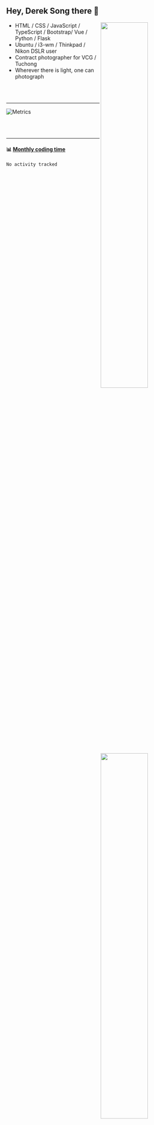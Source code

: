 ## Hey, Derek Song there 👋

[<img align="right" width="50%" src="https://github-readme-stats-sandy-dereks-tau.vercel.app/api?username=derek-s">](https://github.com/derek-s/github-readme-stats)

- HTML / CSS / JavaScript / TypeScript / Bootstrap/  Vue / Python / Flask
- Ubuntu / i3-wm / Thinkpad / Nikon DSLR user
- Contract photographer for VCG / Tuchong
- Wherever there is light, one can photograph

<br><br>

---

[<img align="right" width="50%" src="https://media.giphy.com/media/1C8bHHJturSx2/giphy.gif">](https://media.giphy.com/media/1C8bHHJturSx2/giphy.gif)
![Metrics](/github-metrics.svg)

<br><br>

---

#### :bar_chart: [Monthly coding time](https://github.com/athul/waka-readme)
<!--START_SECTION:waka-->

```text
No activity tracked
```

<!--END_SECTION:waka-->
